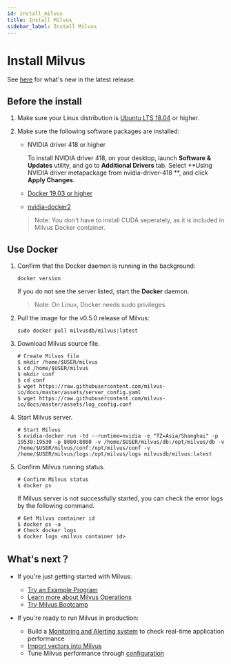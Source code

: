 ```yaml
---
id: install_milvus
title: Install Milvus
sidebar_label: Install Milvus
---
```


# Install Milvus 

See [here](../release/v0.4.0.md) for what's new in the latest release. 

## Before the install

1. Make sure your Linux distribution is [Ubuntu LTS 18.04](https://tutorials.ubuntu.com/tutorial/tutorial-install-ubuntu-desktop#0) or higher. 

2. Make sure the following software packages are installed:

   - NVIDIA driver 418 or higher
   
     To install NVIDIA driver 418, on your desktop, launch **Software & Updates** utility, and go to **Additional Drivers** tab. Select **Using NVIDIA driver metapackage from nvidia-driver-418 **, and click **Apply Changes**. 
   
   - [Docker 19.03 or higher](https://docs.docker.com/engine/installation/linux/docker-ce/ubuntu/)
   
   - [nvidia-docker2](https://github.com/NVIDIA/nvidia-docker/wiki/Installation-(version-2.0)) 
   
   > Note: You don't have to install CUDA seperately, as it is included in Milvus Docker container.

## Use Docker

1. Confirm that the Docker daemon is running in the background: 

   ```
   docker version
   ```

   If you do not see the server listed, start the **Docker** daemon.

   > Note: On Linux, Docker needs sudo privileges.

2. Pull the image for the v0.5.0 release of Milvus:

   ```
   sudo docker pull milvusdb/milvus:latest
   ```

3. Download Milvus source file.

   ```shell
   # Create Milvus file
   $ mkdir /home/$USER/milvus
   $ cd /home/$USER/milvus
   $ mkdir conf
   $ cd conf
   $ wget https://raw.githubusercontent.com/milvus-io/docs/master/assets/server_config.yaml
   $ wget https://raw.githubusercontent.com/milvus-io/docs/master/assets/log_config.conf
   ```

4. Start Milvus server.

   ```shell
   # Start Milvus
   $ nvidia-docker run -td --runtime=nvidia -e "TZ=Asia/Shanghai" -p 19530:19530 -p 8080:8080 -v /home/$USER/milvus/db:/opt/milvus/db -v /home/$USER/milvus/conf:/opt/milvus/conf -v /home/$USER/milvus/logs:/opt/milvus/logs milvusdb/milvus:latest
   ```

5. Confirm Milvus running status.

   ```shell
   # Confirm Milvus status
   $ docker ps
   ```
   
   If Milvus server is not successfully started, you can check the error logs by the following command. 
   
   ```shell
   # Get Milvus container id
   $ docker ps -a
   # Check docker logs
   $ docker logs <milvus container id>
   ```

## What's next？

- If you're just getting started with Milvus:

  - [Try an Example Program](example_code.md)
  - [Learn more about Milvus Operations](milvus_operation.md)
  - [Try Milvus Bootcamp](https://github.com/milvus-io/bootcamp)
  
- If you're ready to run Milvus in production:

  - Build a [Monitoring and Alerting system](monitor.md) to check real-time application performance
  - [Import vectors into Milvus](import_data.md)
  - Tune Milvus performance through [configuration](../reference/milvus_config.md)
